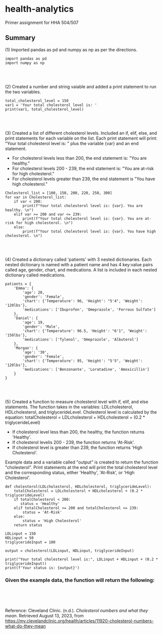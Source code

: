 # health-analytics
Primer assignment for HHA 504/507

## Summary 
(1) Imported pandas as pd and numpy as np as per the directions.
```
import pandas as pd 
import numpy as np 
```
<br>
<br>

(2) Created a number and string vaiable and added a print statement to run the two variables. 
```
total_cholesterol_level = 150
var1 = 'Your total cholesterol level is: '
print(var1, total_cholesterol_level)
```
<br>
<br>

(3) Created a list of different cholesterol levels. Included an if, elif, else, and print statements for each variable on the list. Each print statement will print: "Your total cholesterol level is: " plus the variable {var} and an end statement. 
+ For cholesterol levels less than 200, the end statement is: "You are healthy."
+ For cholesterol levels 200 - 239, the end statement is: "You are at-risk for high cholesterol." 
+ For cholesterol levels greater than 239, the end statement is "You have high cholesterol." 
```
Cholesterol_list = [100, 150, 200, 220, 250, 300]
for var in Cholesterol_list:
    if var < 200:
        print(f"Your total cholesterol level is: {var}. You are healthy. \n")
    elif var >= 200 and var <= 239: 
        print(f"Your total cholesterol level is: {var}. You are at-risk for high cholesterol. \n")
    else: 
        print(f"Your total cholesterol level is: {var}. You have high cholesterol. \n")
```
<br>
<br>

(4) Created a dictionary called 'patients' with 3 nested dictionaries. Each nested dictionary is named with a patient name and has 4 key:value pairs called age, gender, chart, and medications. A list is included in each nested dictionary called medications. 
```
patients = {
    'Emma': {
        'age': 20,
        'gender': 'Female',
        'chart': {'Temperature': 96, 'Height': "5'4", 'Weight': '120lbs'},
        'medications': ['Ibuprofen', 'Omeprazole', 'Ferrous Sulfate'] 
    },
    'Daniel': {
        'age': 19,
        'gender': 'Male',
        'chart': {'Temperature': 96.5, 'Height': "6'1", 'Weight': '150lbs'},
        'medications': ['Tylenol', 'Omeprazole', 'Albuterol']
    },
    'Morgan': {
        'age': '30',
        'gender': 'Female',
        'chart': {'Temperature': 95, 'Height': "5'5", 'Weight': '120lbs'},
        'medications': ['Benzonante', 'Loratadine', 'Amoxicillin'] 
    }
}
```
<br>
<br>

(5) Created a function to measure cholesterol level with if, elif, and else statements. The function takes in the variables: LDLcholesterol, HDLcholesterol, and triglycerideLevel. Cholesterol level is calculated by the equation:  totalCholesterol = LDLcholesterol + HDLcholesterol + (0.2 * triglycerideLevel)
+ If cholesterol level less than 200, the healthy, the function returns 'Healthy'.
+ If cholesterol levelis 200 - 239, the function returns 'At-Risk'.
+ If cholesterol level is greater than 239, the function returns 'High Cholesterol'.

Example data and a variable called "output" is created to return the function "cholesterol". Print statements at the end will print the total cholesterol level and the corresponding status, either 'Healthy', 'At-Risk', or 'High Cholesterol'. 
```
def cholesterol(LDLcholesterol, HDLcholesterol, triglycerideLevel):
    totalCholesterol = LDLcholesterol + HDLcholesterol + (0.2 * triglycerideLevel)
    if totalCholesterol < 200:
       status = 'Healthy'
    elif totalCholesterol >= 200 and totalCholesterol <= 239:
        status = 'At-Risk'
    else:
        status = 'High Cholesterol'
    return status

LDLinput = 150
HDLinput = 50
triglycerideInput = 100

output = cholesterol(LDLinput, HDLinput, triglycerideInput)

print("Your total cholesterol level is:", LDLinput + HDLinput + (0.2 * triglycerideInput))
print(f'Your status is: {output}')
```
### Given the example data, the function will return the following: 

<br>
<br>
<br>

Reference:
Cleveland Clinic. (n.d.). _Cholesterol numbers and what they mean_. Retrieved August 13, 2023, from https://my.clevelandclinic.org/health/articles/11920-cholesterol-numbers-what-do-they-mean


